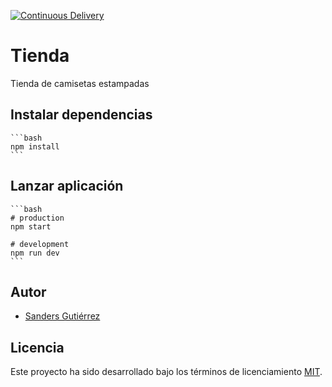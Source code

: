 [![Continuous Delivery](https://github.com/sandersgutierrez/shirt-store/actions/workflows/cd.yml/badge.svg)](https://github.com/sandersgutierrez/shirt-store/actions/workflows/cd.yml)

# Tienda

Tienda de camisetas estampadas

## Instalar dependencias

    ```bash
    npm install
    ```

## Lanzar aplicación

    ```bash
    # production
    npm start

    # development
    npm run dev
    ```

## Autor

 - [Sanders Gutiérrez](https://sandersgutierrez.github.io)

## Licencia

Este proyecto ha sido desarrollado bajo los términos de licenciamiento [MIT](LICENSE).
